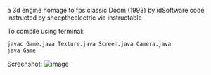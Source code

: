 a 3d engine homage to fps classic Doom (1993) by idSoftware
code instructed by sheeptheelectric via instructable

To compile using terminal:
```bash
javac Game.java Texture.java Screen.java Camera.java
java Game
```


Screenshot:
![image](https://github.com/glwf/java-3d-engine/assets/160347043/d9dd4e37-3286-410b-87c2-de7bfcf8b7b2)
